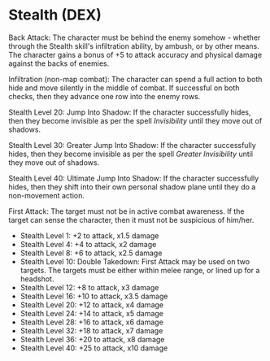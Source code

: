 # Stealth (DEX)

Back Attack: The character must be behind the enemy somehow - whether through the Stealth skill's infiltration ability, by ambush, or by other means. The character gains a bonus of +5 to attack accuracy and physical damage against the backs of enemies.

Infiltration (non-map combat): The character can spend a full action to both hide and move silently in the middle of combat. If successful on both checks, then they advance one row into the enemy rows.

Stealth Level 20: Jump Into Shadow: If the character successfully hides, then they become invisible as per the spell *Invisibility* until they move out of shadows.

Stealth Level 30: Greater Jump Into Shadow: If the character successfully hides, then they become invisible as per the spell *Greater Invisibility* until they move out of shadows.

Stealth Level 40: Ultimate Jump Into Shadow: If the character successfully hides, then they shift into their own personal shadow plane until they do a non-movement action.

First Attack: The target must not be in active combat awareness. If the target can sense the character, then it must not be suspicious of him/her.

- Stealth Level 1: +2 to attack, x1.5 damage
- Stealth Level 4: +4 to attack, x2 damage
- Stealth Level 8: +6 to attack, x2.5 damage
- Stealth Level 10: Double Takedown: First Attack may be used on two targets. The targets must be either within melee range, or lined up for a headshot.
- Stealth Level 12: +8 to attack, x3 damage
- Stealth Level 16: +10 to attack, x3.5 damage
- Stealth Level 20: +12 to attack, x4 damage
- Stealth Level 24: +14 to attack, x5 damage
- Stealth Level 28: +16 to attack, x6 damage
- Stealth Level 32: +18 to attack, x7 damage
- Stealth Level 36: +20 to attack, x8 damage
- Stealth Level 40: +25 to attack, x10 damage
